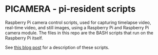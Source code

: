 # PICAMERA - pi-resident scripts

Raspberry Pi camera control scripts, used for capturing timelapse video, real-time video, and still images, using a Raspberry Pi and Raspberry Pi camera module.  The files in this repo are the BASH scripts that run on the Raspberry Pi itself.

See [this blog post](https://www.bobjectsinc.com/tinycomputers/raspberry-pi-camera-software-part-1/) for a description of these scripts.

